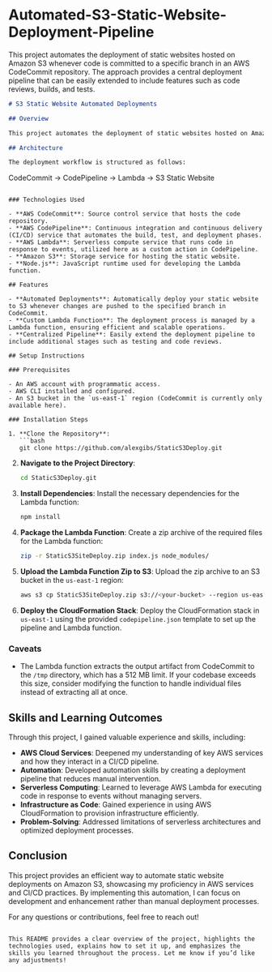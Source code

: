 # Automated-S3-Static-Website-Deployment-Pipeline
This project automates the deployment of static websites hosted on Amazon S3 whenever code is committed to a specific branch in an AWS CodeCommit repository. The approach provides a central deployment pipeline that can be easily extended to include features such as code reviews, builds, and tests.


```markdown
# S3 Static Website Automated Deployments

## Overview

This project automates the deployment of static websites hosted on Amazon S3 whenever code is committed to a specific branch in an AWS CodeCommit repository. The approach provides a central deployment pipeline that can be easily extended to include features such as code reviews, builds, and tests.

## Architecture

The deployment workflow is structured as follows:

```
CodeCommit -> CodePipeline -> Lambda -> S3 Static Website
```

### Technologies Used

- **AWS CodeCommit**: Source control service that hosts the code repository.
- **AWS CodePipeline**: Continuous integration and continuous delivery (CI/CD) service that automates the build, test, and deployment phases.
- **AWS Lambda**: Serverless compute service that runs code in response to events, utilized here as a custom action in CodePipeline.
- **Amazon S3**: Storage service for hosting the static website.
- **Node.js**: JavaScript runtime used for developing the Lambda function.

## Features

- **Automated Deployments**: Automatically deploy your static website to S3 whenever changes are pushed to the specified branch in CodeCommit.
- **Custom Lambda Function**: The deployment process is managed by a Lambda function, ensuring efficient and scalable operations.
- **Centralized Pipeline**: Easily extend the deployment pipeline to include additional stages such as testing and code reviews.

## Setup Instructions

### Prerequisites

- An AWS account with programmatic access.
- AWS CLI installed and configured.
- An S3 bucket in the `us-east-1` region (CodeCommit is currently only available here).

### Installation Steps

1. **Clone the Repository**:
   ```bash
   git clone https://github.com/alexgibs/StaticS3Deploy.git
   ```

2. **Navigate to the Project Directory**:
   ```bash
   cd StaticS3Deploy.git
   ```

3. **Install Dependencies**:
   Install the necessary dependencies for the Lambda function:
   ```bash
   npm install
   ```

4. **Package the Lambda Function**:
   Create a zip archive of the required files for the Lambda function:
   ```bash
   zip -r StaticS3SiteDeploy.zip index.js node_modules/
   ```

5. **Upload the Lambda Function Zip to S3**:
   Upload the zip archive to an S3 bucket in the `us-east-1` region:
   ```bash
   aws s3 cp StaticS3SiteDeploy.zip s3://<your-bucket> --region us-east-1
   ```

6. **Deploy the CloudFormation Stack**:
   Deploy the CloudFormation stack in `us-east-1` using the provided `codepipeline.json` template to set up the pipeline and Lambda function.

### Caveats

- The Lambda function extracts the output artifact from CodeCommit to the `/tmp` directory, which has a 512 MB limit. If your codebase exceeds this size, consider modifying the function to handle individual files instead of extracting all at once.

## Skills and Learning Outcomes

Through this project, I gained valuable experience and skills, including:

- **AWS Cloud Services**: Deepened my understanding of key AWS services and how they interact in a CI/CD pipeline.
- **Automation**: Developed automation skills by creating a deployment pipeline that reduces manual intervention.
- **Serverless Computing**: Learned to leverage AWS Lambda for executing code in response to events without managing servers.
- **Infrastructure as Code**: Gained experience in using AWS CloudFormation to provision infrastructure efficiently.
- **Problem-Solving**: Addressed limitations of serverless architectures and optimized deployment processes.

## Conclusion

This project provides an efficient way to automate static website deployments on Amazon S3, showcasing my proficiency in AWS services and CI/CD practices. By implementing this automation, I can focus on development and enhancement rather than manual deployment processes.

For any questions or contributions, feel free to reach out!

```

This README provides a clear overview of the project, highlights the technologies used, explains how to set it up, and emphasizes the skills you learned throughout the process. Let me know if you’d like any adjustments!
